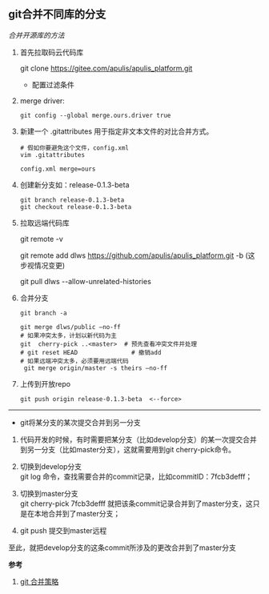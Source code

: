 git合并不同库的分支
--------------------------------------------------------------

*合并开源库的方法*

1. 首先拉取码云代码库

   git clone https://gitee.com/apulis/apulis_platform.git

    * 配置过滤条件
    
1. merge driver:

   `git config --global merge.ours.driver true`

2. 新建一个 .gitattributes 用于指定非文本文件的对比合并方式。
   ```
   # 假如你要避免这个文件，config.xml
   vim .gitattributes

   config.xml merge=ours

   ```

2. 创建新分支如：release-0.1.3-beta
   ```
   git branch release-0.1.3-beta
   git checkout release-0.1.3-beta 
   ```
3. 拉取远端代码库

   git remote -v

   git remote add dlws https://github.com/apulis/apulis_platform.git -b <public> (这步视情况变更)

   git pull dlws <public> --allow-unrelated-histories

4. 合并分支

   ```
   git branch -a 

   git merge dlws/public –no-ff 
   # 如果冲突太多，计划以新代码为主
   git  cherry-pick ..<master>  # 预先查看冲突文件并处理
   # git reset HEAD               # 撤销add
   # 如果远端冲突太多，必须要用远端代码
    git merge origin/master -s theirs –no-ff
   ```
5. 上传到开放repo
   
   `git push origin release-0.1.3-beta  <--force>`


---

* git将某分支的某次提交合并到另一分支

1. 代码开发的时候，有时需要把某分支（比如develop分支）的某一次提交合并到另一分支（比如master分支），这就需要用到git cherry-pick命令。

2. 切换到develop分支 <br>
   git log 命令，查找需要合并的commit记录，比如commitID：7fcb3defff；

3. 切换到master分支<br>
   git cherry-pick 7fcb3defff  就把该条commit记录合并到了master分支，这只是在本地合并到了master分支；

4. git push 提交到master远程 
 
至此，就把develop分支的这条commit所涉及的更改合并到了master分支

**参考**

1. [git 合并策略](https://blog.walterlv.com/post/git-merge-strategy.html#recursive)